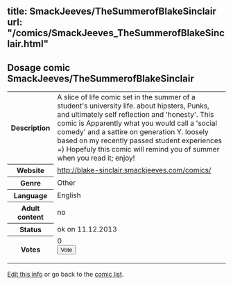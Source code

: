 title: SmackJeeves/TheSummerofBlakeSinclair
url: "/comics/SmackJeeves_TheSummerofBlakeSinclair.html"
---
Dosage comic SmackJeeves/TheSummerofBlakeSinclair
-----------------------------------------

<p id="msg"></p>
<script type="text/javascript">
if (window.location.search === '?edit_info_mail=sent_ok') {
  var elem = document.getElementById("msg");
  elem.innerHTML = 'Edited information sucessfully sent for review, which is usually done daily. Thanks!';
  elem.className = 'ok';
}
</script>
<table class="comicinfo">
<tr>
<th>Description</th><td>A slice of life comic set in the summer of a student's university life. about hipsters, Punks, and ultimately self reflection and 'honesty'. This comic is Apparently what you would call a 'social comedy' and a sattire on generation Y. loosely based on my recently passed student experiences =) Hopefuly this comic will remind you of summer when you read it; enjoy!</td>
</tr>
<tr>
<th>Website</th><td><a href="http://blake-sinclair.smackjeeves.com/comics/">http://blake-sinclair.smackjeeves.com/comics/</a></td>
</tr>
<tr>
<th>Genre</th><td>Other</td>
</tr>
<tr>
<th>Language</th><td>English</td>
</tr>
<tr>
<th>Adult content</th><td>no</td>
</tr>
<tr>
<th>Status</th><td>ok on 11.12.2013</td>
</tr>
<tr>
<th>Votes</th><td>0
<form action="http://gaecounter.appspot.com/count/" method="POST">
<input name="name" type="hidden" value="SmackJeeves_TheSummerofBlakeSinclair"/>
<input name="uid" type="hidden" id="voteuid" value=""/>
<input type="submit" value="Vote"/>
</form>
</td>
</tr>
</table>
<script type="text/javascript">
var ua = navigator.userAgent;
document.getElementById("voteuid").value = ua.replace(/[^a-zA-Z0-9\._:]/g , "_");;
</script>

[Edit this info](SmackJeeves_TheSummerofBlakeSinclair_edit.html) or go back to the [comic list](../comic-index.html).
